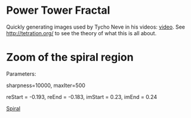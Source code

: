 # Power Tower Fractal

Quickly generating images used by Tycho Neve in his videos: [video](https://www.youtube.com/watch?v=xTN0K7EEa4c&t=1126s). See http://tetration.org/ to see the theory of what this is all about.

# Zoom of the spiral region

Parameters:

sharpness=10000,
maxIter=500

reStart = -0.193,
reEnd = -0.183,
imStart = 0.23,
imEnd = 0.24

[Spiral](https://www.youtube.com/watch?v=xTN0K7EEa4c&t=1126s)
